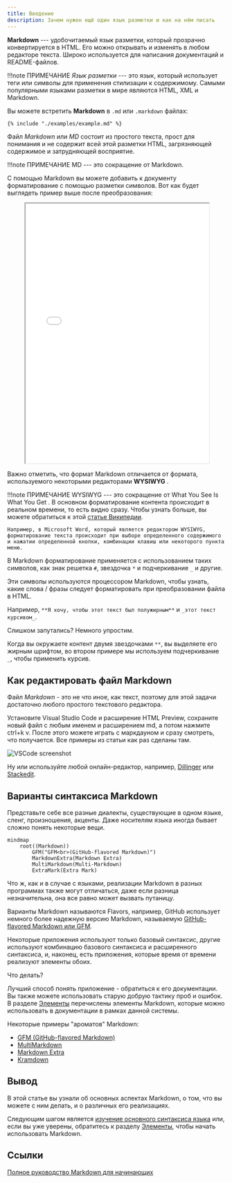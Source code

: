 ```yaml
---
title: Введение
description: Зачем нужен ещё один язык разметки и как на нём писать
---
```

**Markdown** --- удобочитаемый язык разметки, который прозрачно конвертируется в HTML. Его можно открывать и изменять в любом редакторе текста. Широко используется для написания документаций и README-файлов.

!!!note ПРИМЕЧАНИЕ
    _Язык разметки_ --- это язык, который использует теги или символы для применения стилизации к содержимому. Самыми популярными языками разметки в мире являются HTML, XML и Markdown.


Вы можете встретить **Markdown** в `.md` или `.markdown` файлах:

```md
{% include "./examples/example.md" %}
```

Файл _Markdown_ или _MD_ состоит из простого текста, прост для понимания и не содержит всей этой разметки HTML, загрязняющей содержимое и затрудняющей восприятие.

!!!note ПРИМЕЧАНИЕ
    MD --- это сокращение от Markdown.

С помощью Markdown вы можете добавить к документу форматирование с помощью разметки символов. Вот как будет выглядеть пример выше после преобразования:


<figure class="example"><iframe title="Пример" src="/examples/example/" width="100%" width="auto" height="600"></iframe></figure>

Важно отметить, что формат Markdown отличается от формата, используемого некоторыми редакторами **WYSIWYG** .

!!!note ПРИМЕЧАНИЕ
    WYSIWYG --- это сокращение от What You See Is What You Get . В основном форматирование контента происходит в реальном времени, то есть видно сразу. Чтобы узнать больше, вы можете обратиться к этой [статье Википедии](https://en.wikipedia.org/wiki/WYSIWYG).
    
    Например, в Microsoft Word, который является редактором WYSIWYG, форматирование текста происходит при выборе определенного содержимого и нажатии определенной кнопки, комбинации клавиш или некоторого пункта меню.

В Markdown форматирование применяется с использованием таких символов, как знак решетка `#`, звездочка `*` и подчеркивание `_` и другие.

Эти символы используются процессором Markdown, чтобы узнать, какие слова / фразы следует форматировать при преобразовании файла в HTML.

Например, `**Я хочу, чтобы этот текст был полужирным**` и `_этот текст курсивом_`.

Слишком запутались? Немного упростим.

Когда вы окружаете контент двумя звездочками `**`, вы выделяете его жирным шрифтом, во втором примере мы используем подчеркивание `_`, чтобы применить курсив.


## Как редактировать файл Markdown

Файл _Markdown_ - это не что иное, как текст, поэтому для этой задачи достаточно любого простого текстового редактора.

Установите Visual Studio Code и расширение HTML Preview, сохраните новый файл с любым именем и расширением md, а потом нажмите ctrl+k v. После этого можете играть с маркдауном и сразу смотреть, что получается. Все примеры из статьи как раз сделаны там.

![VSCode screenshot](/media/vscode-example.png)

Ну или используйте любой онлайн-редактор, например, [Dillinger](https://dillinger.io/) или [Stackedit](https://stackedit.io/app).

## Варианты синтаксиса Markdown

Представьте себе все разные диалекты, существующие в одном языке, сленг, произношения, акценты. Даже носителям языка иногда бывает сложно понять некоторые вещи.

```mermaid
mindmap
    root((Markdown))
        GFM("GFM<br>(GitHub-flavored Markdown)")
        MarkdownExtra(Markdown Extra)
        MultiMarkdown(Multi-Markdown)
        ExtraMark(Extra Mark)

```

Что ж, как и в случае с языками, реализации Markdown в разных программах также могут отличаться, даже если разница незначительна, она все равно может вызвать путаницу.

Варианты Markdown называются Flavors, например, GitHub использует немного более надежную версию Markdown, называемую [GitHub-flavored Markdown или GFM](https://github.github.com/gfm/).

Некоторые приложения используют только базовый синтаксис, другие используют комбинацию базового синтаксиса и расширенного синтаксиса, и, наконец, есть приложения, которые время от времени реализуют элементы обоих.

Что делать?

Лучший способ понять приложение - обратиться к его документации. Вы также можете использовать старую добрую тактику проб и ошибок. В разделе [Элементы](/md/elements) перечислены элементы Markdown, которые можно использовать в документации в рамках данной системы.

Некоторые примеры "ароматов" Markdown:
- [GFM (GitHub-flavored Markdown)](https://github.github.com/gfm/)
- [MultiMarkdown](https://fletcherpenney.net/multimarkdown/)
- [Markdown Extra](https://michelf.ca/projects/php-markdown/extra/)
- [Kramdown](https://kramdown.gettalong.org/)

## Вывод

В этой статье вы узнали об основных аспектах Markdown, о том, что вы можете с ним делать, и о различных его реализациях.

Следующим шагом является [изучение основного синтаксиса языка](/md/basics/) или, если вы уже уверены, обратитесь к разделу [Элементы](/md/elements), чтобы начать использовать Markdown.


## Ссылки

[Полное руководство Markdown для начинающих](https://ru.markdown.net.br/)
